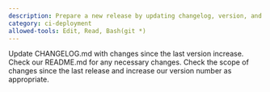 ```yaml
---
description: Prepare a new release by updating changelog, version, and documentation
category: ci-deployment
allowed-tools: Edit, Read, Bash(git *)
---
```


Update CHANGELOG.md with changes since the last version increase. Check our README.md for any necessary changes. Check the scope of changes since the last release and increase our version number as appropriate.
